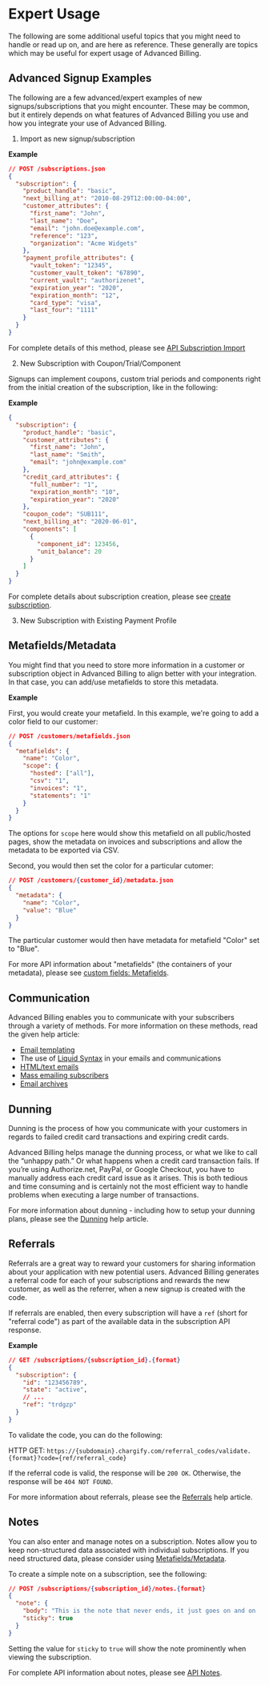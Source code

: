 # Expert Usage

The following are some additional useful topics that you might need to handle or read up on, and are here as reference. These generally are topics which may be useful for expert usage of Advanced Billing.

## Advanced Signup Examples

The following are a few advanced/expert examples of new signups/subscriptions that you might encounter. These may be common, but it entirely depends on what features of Advanced Billing you use and how you integrate your use of Advanced Billing.

1. Import as new signup/subscription

**Example**

```json
// POST /subscriptions.json
{
  "subscription": {
    "product_handle": "basic",
    "next_billing_at": "2010-08-29T12:00:00-04:00",
    "customer_attributes": {
      "first_name": "John",
      "last_name": "Doe",
      "email": "john.doe@example.com",
      "reference": "123",
      "organization": "Acme Widgets"
    },
    "payment_profile_attributes": {
      "vault_token": "12345",
      "customer_vault_token": "67890",
      "current_vault": "authorizenet",
      "expiration_year": "2020",
      "expiration_month": "12",
      "card_type": "visa",
      "last_four": "1111"
    }
  }
}
```

For complete details of this method, please see [API Subscription Import]($e/Subscriptions/createSubscription)

2. New Subscription with Coupon/Trial/Component

Signups can implement coupons, custom trial periods and components right from the initial creation of the subscription, like in the following:

**Example**

```json
{
  "subscription": {
    "product_handle": "basic",
    "customer_attributes": {
      "first_name": "John",
      "last_name": "Smith",
      "email": "john@example.com"
    },
    "credit_card_attributes": {
      "full_number": "1",
      "expiration_month": "10",
      "expiration_year": "2020"
    },
    "coupon_code": "SUB111",
    "next_billing_at": "2020-06-01",
    "components": [
      {
        "component_id": 123456,
        "unit_balance": 20
      }
    ]
  }
}
```

For complete details about subscription creation, please see [create subscription]($e/Subscriptions/createSubscription).

3. New Subscription with Existing Payment Profile

## Metafields/Metadata

You might find that you need to store more information in a customer or subscription object in Advanced Billing to align better with your integration. In that case, you can add/use metafields to store this metadata.

**Example**

First, you would create your metafield. In this example, we're going to add a color field to our customer:

```json
// POST /customers/metafields.json
{
  "metafields": {
    "name": "Color",
    "scope": {
      "hosted": ["all"],
      "csv": "1",
      "invoices": "1",
      "statements": "1"
    }
  }
}
```

The options for `scope` here would show this metafield on all public/hosted pages, show the metadata on invoices and subscriptions and allow the metadata to be exported via CSV.

Second, you would then set the color for a particular cutomer:

```json
// POST /customers/{customer_id}/metadata.json
{
  "metadata": {
    "name": "Color",
    "value": "Blue"
  }
}
```

The particular customer would then have metadata for metafield "Color" set to "Blue".

For more API information about "metafields" (the containers of your metadata), please see [custom fields: Metafields]($e/Custom%20Fields/createMetafields).

## Communication

Advanced Billing enables you to communicate with your subscribers through a variety of methods. For more information on these methods, read the given help article:

- [Email templating](https://maxio.zendesk.com/hc/en-us/articles/24266086168461-Email-Templates)
- The use of [Liquid Syntax](https://maxio.zendesk.com/hc/en-us/articles/24266086916877-Liquid-Examples) in your emails and communications
- [HTML/text emails](https://maxio.zendesk.com/hc/en-us/articles/24266101040781-HTML-Emails)
- [Mass emailing subscribers](https://maxio.zendesk.com/hc/en-us/articles/24266110860045-Bulk-Email-Mass-Emailing-Subscribers)
- [Email archives](https://maxio.zendesk.com/hc/en-us/articles/24266109347853-Email-Archives)

## Dunning

Dunning is the process of how you communicate with your customers in regards to failed credit card transactions and expiring credit cards.

Advanced Billing helps manage the dunning process, or what we like to call the “unhappy path.” Or what happens when a credit card transaction fails. If you’re using Authorize.net, PayPal, or Google Checkout, you have to manually address each credit card issue as it arises. This is both tedious and time consuming and is certainly not the most efficient way to handle problems when executing a large number of transactions.

For more information about dunning - including how to setup your dunning plans, please see the [Dunning](https://maxio.zendesk.com/hc/en-us/articles/24287076583565-Dunning-Overview) help article.

## Referrals

Referrals are a great way to reward your customers for sharing information about your application with new potential users. Advanced Billing generates a referral code for each of your subscriptions and rewards the new customer, as well as the referrer, when a new signup is created with the code.

If referrals are enabled, then every subscription will have a `ref` (short for "referral code") as part of the available data in the subscription API response.

**Example**

```json
// GET /subscriptions/{subscription_id}.{format}
{
  "subscription": {
    "id": "123456789",
    "state": "active",
    // ...
    "ref": "trdgzp"
  }
}
```

To validate the code, you can do the following:

HTTP GET: `https://{subdomain}.chargify.com/referral_codes/validate.{format}?code={ref/referral_code}`

If the referral code is valid, the response will be `200 OK`. Otherwise, the response will be `404 NOT FOUND`.

For more information about referrals, please see the [Referrals](https://maxio.zendesk.com/hc/en-us/articles/24287008467725-Referrals-Overview) help article.

## Notes

You can also enter and manage notes on a subscription. Notes allow you to keep non-structured data associated with individual subscriptions. If you need structured data, please consider using [Metafields/Metadata]($e/Custom%20Fields/createMetafields).

To create a simple note on a subscription, see the following:

```json
// POST /subscriptions/{subscription_id}/notes.{format}
{
  "note": {
    "body": "This is the note that never ends, it just goes on and on ..",
    "sticky": true
  }
}
```

Setting the value for `sticky` to `true` will show the note prominently when viewing the subscription.

For complete API information about notes, please see [API Notes]($e/Subscription%20Notes/createSubscriptionNote).
